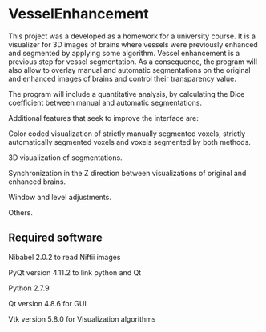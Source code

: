 # VesselEnhancement

This project was a developed as a homework for a university course. It is a visualizer for 3D images of brains where vessels were previously enhanced and segmented by applying some algorithm. Vessel enhancement is a previous step for vessel segmentation. As a consequence, the program will also allow to overlay manual and automatic segmentations on the original and enhanced images of brains and control their transparency value. 

The program will include a quantitative analysis, by calculating the Dice coefficient between manual and automatic segmentations.

Additional features that seek to improve the interface are:

Color coded visualization of strictly manually segmented voxels, strictly automatically segmented voxels and voxels segmented by both methods.

3D visualization of segmentations.

Synchronization in the Z direction between visualizations of original and enhanced brains.

Window and level adjustments.

Others.

## Required software

Nibabel 2.0.2 to read Niftii images

PyQt version 4.11.2 to link python and Qt

Python 2.7.9 

Qt version 4.8.6 for GUI

Vtk version 5.8.0 for Visualization algorithms
